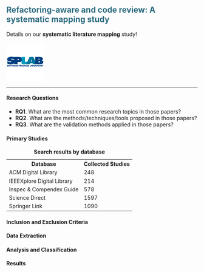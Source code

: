 <h2 style="color: #2e6c80;"> Refactoring-aware and code review: A systematic mapping study </h2>

<p>Details on our <b>systematic literature mapping</b> study!</p>
<img src="/images/splab.png" alt="SPLab Logo" width="100" height="100">
<hr>


<h4> Research Questions </h4>
<ul style="list-style-type:square;">
	<li><b>RQ1</b>. What are the most common research topics in those papers?</li>
    <li><b>RQ2</b>. What are the methods/techniques/tools proposed in those papers?</li>
    <li><b>RQ3</b>. What are the validation methods applied in those papers?</li>
</ul>


<h4> Primary Studies </h4>
<table>
	<caption><b>Search results by database</b></caption>  
    
  <tr>
    <th>Database</th>
    <th>Collected Studies</th>    
  </tr>
  <tr>
    <td text-align: center; vertical-align: middle;>ACM Digital Library</td>
    <td text-align: center; vertical-align: middle;>248</td>    
  </tr>
  <tr>
    <td>IEEEXplore Digital Library</td>
    <td>214</td>    
  </tr>
  <tr>
    <td>Inspec & Compendex Guide</td>
    <td>578</td>
  </tr>
  <tr>
    <td>Science Direct</td>
    <td>1597</td>
  </tr>
  <tr>
    <td>Springer Link</td>
    <td>1090</td>
  </tr>  
</table>


<h4> Inclusion and Exclusion Criteria </h4>


<h4> Data Extraction </h4>


<h4> Analysis and Classification </h4>


<h4> Results </h4>
